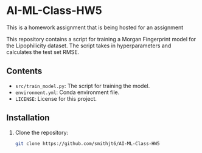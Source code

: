 # AI-ML-Class-HW5
This is a homework assignment that is being hosted for an assignment

This repository contains a script for training a Morgan Fingerprint model for the Lipophilicity dataset. The script takes in hyperparameters and calculates the test set RMSE.

## Contents
- `src/train_model.py`: The script for training the model.
- `environment.yml`: Conda environment file.
- `LICENSE`: License for this project.

## Installation
1. Clone the repository:
   ```bash
   git clone https://github.com/smithjt6/AI-ML-Class-HW5